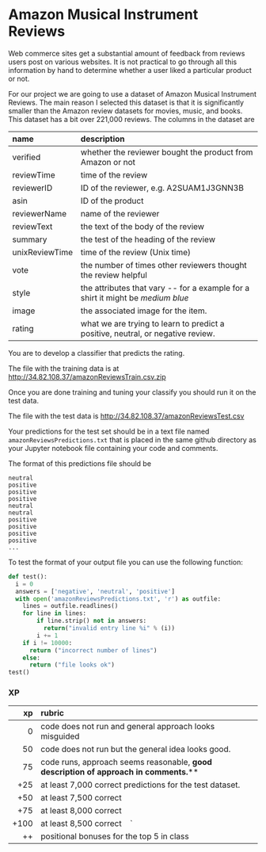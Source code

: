 # Amazon Musical Instrument Reviews

Web commerce sites get a substantial amount of feedback from reviews users post on various websites.  It is not practical to go through all this information by hand to determine whether a user liked a particular product or not. 

For our project we are going to use a dataset of Amazon Musical Instrument Reviews. The main reason I selected this dataset is that it is significantly smaller than the Amazon review datasets for movies, music, and books.  This dataset has a bit over 221,000 reviews. The columns in the dataset are

| name           | description                                                                     |
|:-------------- |:------------------------------------------------------------------------------- |
| verified       | whether the reviewer bought the product from Amazon or not                      |
| reviewTime     | time of the review                                                              |
| reviewerID     | ID of the reviewer, e.g. A2SUAM1J3GNN3B                                         |
| asin           | ID of the product                                                               |
| reviewerName   | name of the reviewer                                                            |
| reviewText     | the text of the body of the review                                              |
| summary        | the test of the heading of the review                                           |
| unixReviewTime | time of the review (Unix time)                                                  |
| vote           | the number of times other reviewers thought the review helpful                  |
| style          | the attributes that vary -- for a example for a shirt it might be *medium blue* |
| image          | the associated image for the item.                                              |
| rating         | what we are trying to learn to predict a positive, neutral, or negative review. |

You are to develop a classifier that predicts the rating. 

The file with the training data is at http://34.82.108.37/amazonReviewsTrain.csv.zip

Once you are done training and tuning your classify you should run it on the test data.

The file with the test data is http://34.82.108.37/amazonReviewsTest.csv

Your predictions for the test set should be in a text file named `amazonReviewsPredictions.txt` that is placed in the same github directory as your Jupyter notebook file containing your code and comments.

The format of this predictions file should be

```
neutral
positive
positive
positive
neutral
neutral
positive
positive
positive
positive
...
```

To test the format of your output file you can use the following function:

```py
def test():
  i = 0
  answers = ['negative', 'neutral', 'positive']
  with open('amazonReviewsPredictions.txt', 'r') as outfile:
    lines = outfile.readlines()
    for line in lines:
        if line.strip() not in answers:
          return("invalid entry line %i" % (i))
        i += 1
    if i != 10000:
      return ("incorrect number of lines")
    else:
      return ("file looks ok")
test()
```

### XP

| xp   | rubric                                                                                |
| ----:|:------------------------------------------------------------------------------------- |
| 0    | code does not run and general approach looks misguided                                |
| 50   | code does not run but the general idea looks good.                                    |
| 75   | code runs, approach seems reasonable, **good description of approach in comments.**** |
| +25  | at least 7,000 correct predictions for the test dataset.                              |
| +50  | at least 7,500 correct                                                                |
| +75  | at least 8,000 correct                                                                |
| +100 | at least 8,500 correct    `                                                           |
| ++   | positional bonuses for the top 5 in class                                             |
